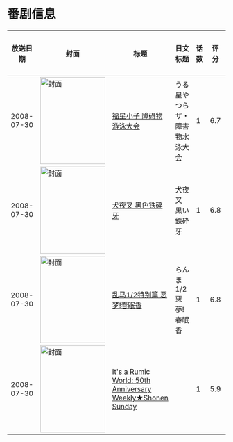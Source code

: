 # 番剧信息

|放送日期|封面|标题|日文标题|话数|评分|评分人数|
|---|---|---|---|---|---|---|
|2008-07-30|<img src="https://lain.bgm.tv/pic/cover/c/ee/d0/11147_DzCrc.jpg" alt="封面" style="width:150px;height:200px;object-fit:cover;">|[福星小子 障碍物游泳大会](https://bangumi.tv/subject/11147)|うる星やつら ザ・障害物水泳大会|1|6.7|106人评分|
|2008-07-30|<img src="https://lain.bgm.tv/pic/cover/c/79/79/18615_e35EZ.jpg" alt="封面" style="width:150px;height:200px;object-fit:cover;">|[犬夜叉 黑色铁碎牙](https://bangumi.tv/subject/18615)|犬夜叉 黒い鉄砕牙|1|6.8|388人评分|
|2008-07-30|<img src="https://lain.bgm.tv/pic/cover/c/00/0a/30390_QOr4h.jpg" alt="封面" style="width:150px;height:200px;object-fit:cover;">|[乱马1/2特别篇 恶梦!春眠香](https://bangumi.tv/subject/30390)|らんま1/2 悪夢!春眠香|1|6.8|145人评分|
|2008-07-30|<img src="https://lain.bgm.tv/pic/cover/c/46/a0/237568_ii5Xh.jpg" alt="封面" style="width:150px;height:200px;object-fit:cover;">|[It's a Rumic World: 50th Anniversary Weekly★Shonen Sunday](https://bangumi.tv/subject/237568)||1|5.9|19人评分|
